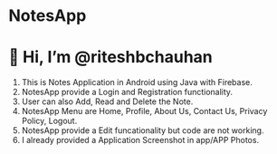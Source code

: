 # NotesApp

# 👋 Hi, I’m @riteshbchauhan
1. This is Notes Application in Android using Java with Firebase. 
2. NotesApp provide a Login and Registration functionality.
3. User can also Add, Read and Delete the Note. 
4. NotesApp Menu are Home, Profile, About Us, Contact Us, Privacy Policy, Logout. 
5. NotesApp provide a Edit funcationality but code are not working.
6. I already provided a Application Screenshot in app/APP Photos.
